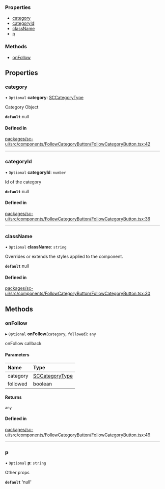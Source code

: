 ### Properties

- [category](#category)
- [categoryId](#categoryid)
- [className](#classname)
- [p](#p)

### Methods

- [onFollow](#onfollow)

## Properties

### category

• `Optional` **category**: [SCCategoryType](../../sc-core/Api_Reference/Types/category)

Category Object

**`default`** null

#### Defined in

[packages/sc-ui/src/components/FollowCategoryButton/FollowCategoryButton.tsx:42](https://github.com/selfcommunity/community-ui/blob/6b6e2bd/packages/sc-ui/src/components/FollowCategoryButton/FollowCategoryButton.tsx#L42)

___

### categoryId

• `Optional` **categoryId**: `number`

Id of the category

**`default`** null

#### Defined in

[packages/sc-ui/src/components/FollowCategoryButton/FollowCategoryButton.tsx:36](https://github.com/selfcommunity/community-ui/blob/6b6e2bd/packages/sc-ui/src/components/FollowCategoryButton/FollowCategoryButton.tsx#L36)

___

### className

• `Optional` **className**: `string`

Overrides or extends the styles applied to the component.

**`default`** null

#### Defined in

[packages/sc-ui/src/components/FollowCategoryButton/FollowCategoryButton.tsx:30](https://github.com/selfcommunity/community-ui/blob/6b6e2bd/packages/sc-ui/src/components/FollowCategoryButton/FollowCategoryButton.tsx#L30)

## Methods

### onFollow

▸ `Optional` **onFollow**(`category`, `followed`): `any`

onFollow callback

#### Parameters

| Name | Type |
| :------ | :------ |
| category | [SCCategoryType](../../sc-core/Api_Reference/Types/category)|
| followed | boolean |

#### Returns

`any`

#### Defined in

[packages/sc-ui/src/components/FollowCategoryButton/FollowCategoryButton.tsx:49](https://github.com/selfcommunity/community-ui/blob/6b6e2bd/packages/sc-ui/src/components/FollowCategoryButton/FollowCategoryButton.tsx#L49)

___

 
### p

• `Optional` **p**: `string`

Other props

**`default`** 'null'